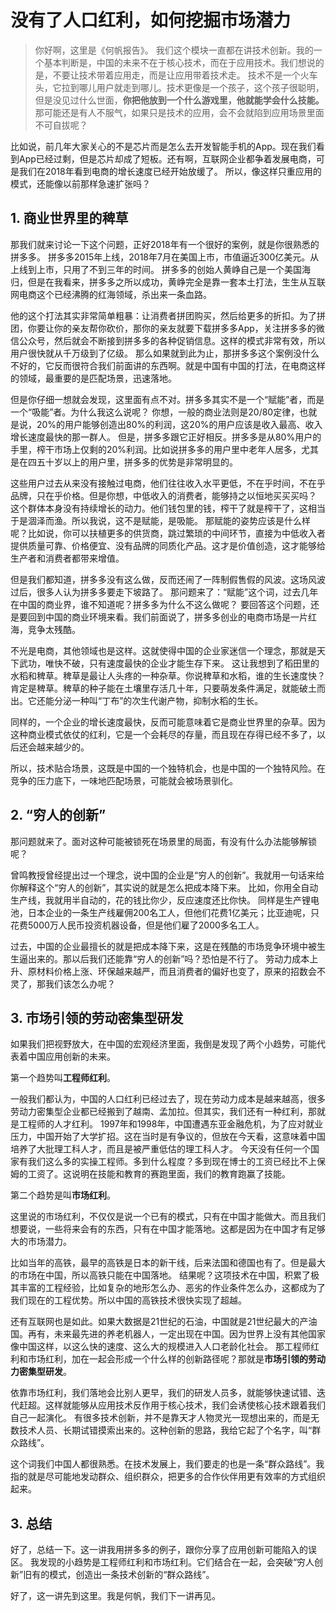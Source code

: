# 没有了人口红利，如何挖掘市场潜力

> 你好啊，这里是《何帆报告》。
> 我们这个模块一直都在讲技术创新。我的一个基本判断是，中国的未来不在于核心技术，而在于应用技术。我们想说的是，不要让技术带着应用走，而是让应用带着技术走。
技术不是一个火车头，它拉到哪儿用户就走到哪儿。技术更像是一个孩子，这个孩子很聪明，但是没见过什么世面，**你把他放到一个什么游戏里，他就能学会什么技能。**
那可能还是有人不服气，如果只是技术的应用，会不会就陷到应用场景里面不可自拔呢？

比如说，前几年大家关心的不是芯片而是怎么去开发智能手机的App。现在我们看到App已经过剩，但是芯片却成了短板。还有啊，互联网企业都争着发展电商，可是我们在2018年看到电商的增长速度已经开始放缓了。
所以，像这样只重应用的模式，还能像以前那样急速扩张吗？

## 1. 商业世界里的稗草

那我们就来讨论一下这个问题，正好2018年有一个很好的案例，就是你很熟悉的拼多多。
拼多多2015年上线，2018年7月在美国上市，市值逼近300亿美元。从上线到上市，只用了不到三年的时间。
拼多多的创始人黄峥自己是一个美国海归，但是在我看来，拼多多之所以成功，黄峥完全是靠一套本土打法，生生从互联网电商这个已经沸腾的红海领域，杀出来一条血路。

他的这个打法其实非常简单粗暴：让消费者拼团购买，然后给更多的折扣。为了拼团，你要让你的亲友帮你砍价，那你的亲友就要下载拼多多App，关注拼多多的微信公众号，然后就会不断接到拼多多的各种促销信息。这样的模式非常有效，所以用户很快就从千万级到了亿级。
那么如果就到此为止，那拼多多这个案例没什么不好的，它反而很符合我们前面讲的东西啊。就是中国有中国的打法，在电商这样的领域，最重要的是匹配场景，迅速落地。

但是你仔细一想就会发现，这里面有点不对。拼多多其实不是一个“赋能”者，而是一个“吸能”者。为什么我这么说呢？
你想，一般的商业法则是20/80定律，也就是说，20%的用户能够创造出80%的利润，这20%的用户应该是收入最高、收入增长速度最快的那一群人。
但是，拼多多跟它正好相反。拼多多是从80%用户的手里，榨干市场上仅剩的20%利润。比如说拼多多的用户里中老年人居多，尤其是在四五十岁以上的用户里，拼多多的优势是非常明显的。

这些用户过去从来没有接触过电商，他们往往收入水平更低，不在乎时间，不在乎品牌，只在乎价格。但是你想，中低收入的消费者，能够持之以恒地买买买吗？
这个群体本身没有持续增长的动力。他们钱包里的钱，榨干了就是榨干了，这相当于是涸泽而渔。所以我说，这不是赋能，是吸能。
那赋能的姿势应该是什么样呢？比如说，你可以扶植更多的供货商，跳过繁琐的中间环节，直接为中低收入者提供质量可靠、价格便宜、没有品牌的同质化产品。这才是价值创造，这才能够给生产者和消费者都带来增值。

但是我们都知道，拼多多没有这么做，反而还闹了一阵制假售假的风波。这场风波过后，很多人认为拼多多要走下坡路了。
那问题来了：“赋能”这个词，过去几年在中国的商业界，谁不知道呢？拼多多为什么不这么做呢？
要回答这个问题，还是要回到中国的商业环境来看。我们前面说了，拼多多创业的电商市场是一片红海，竞争太残酷。

不光是电商，其他领域也是这样。这就使得中国的企业家迷信一个理念，那就是天下武功，唯快不破，只有速度最快的企业才能生存下来。
这让我想到了稻田里的水稻和稗草。稗草是最让人头疼的一种杂草。你说稗草和水稻，谁的生长速度快？肯定是稗草。稗草的种子能在土壤里存活几十年，只要萌发条件满足，就能破土而出。它还能分泌一种叫“丁布”的次生代谢产物，抑制水稻的生长。

同样的，一个企业的增长速度最快，反而可能意味着它是商业世界里的杂草。因为这种商业模式依仗的红利，它是一个会耗尽的存量，而且现在存得已经不多了，以后还会越来越少的。

所以，技术贴合场景，这既是中国的一个独特机会，也是中国的一个独特风险。在竞争的压力底下，一味地匹配场景，可能就会被场景驯化。

## 2. “穷人的创新”

那问题就来了。面对这种可能被锁死在场景里的局面，有没有什么办法能够解锁呢？

曾鸣教授曾经提出过一个理念，说中国的企业是“穷人的创新”。我就用一句话来给你解释这个“穷人的创新”，其实说的就是怎么把成本降下来。
比如，你用全自动生产线，我就用半自动的，花的钱比你少，反应速度还比你快。
同样是生产锂电池，日本企业的一条生产线雇佣200名工人，但他们花费1亿美元；比亚迪呢，只花费5000万人民币投资机器设备，但是他们雇了2000多名工人。

过去，中国的企业最擅长的就是把成本降下来，这是在残酷的市场竞争环境中被生生逼出来的。那以后我们还能靠“穷人的创新”吗？恐怕是不行了。
劳动力成本上升、原材料价格上涨、环保越来越严，而且消费者的偏好也变了，原来的招数会不灵了，那我们该怎么办呢？

## 3. 市场引领的劳动密集型研发

如果我们把视野放大，在中国的宏观经济里面，我倒是发现了两个小趋势，可能代表着中国应用创新的未来。

第一个趋势叫**工程师红利**。

一般我们都认为，中国的人口红利已经过去了，现在劳动力成本是越来越高，很多劳动力密集型企业都已经搬到了越南、孟加拉。但其实，我们还有一种红利，那就是工程师的人才红利。
1997年和1998年，中国遭遇东亚金融危机，为了应对就业压力，中国开始了大学扩招。这在当时是有争议的，但放在今天看，这意味着中国培养了大批理工科人才，而且是被严重低估的理工科人才。
今天没有任何一个国家有我们这么多的实操工程师。多到什么程度？多到现在博士的工资已经比不上保姆的工资了。这说明在技能和教育的赛跑里面，我们的教育跑赢了技能。

第二个趋势是叫**市场红利**。

这里说的市场红利，不仅仅是说一个已有的模式，只有在中国才能做大。而且我们想要说，一些将来会有的东西，只有在中国才能落地。这都是因为在中国才有足够大的市场潜力。

比如当年的高铁，最早的高铁是日本的新干线，后来法国和德国也有了。但是最大的市场在中国，所以高铁只能在中国落地。
结果呢？这项技术在中国，积累了极其丰富的工程经验，比如复杂的地形怎么办、恶劣的作业条件怎么办，这都成为了我们现在的工程优势。所以中国的高铁技术很快实现了超越。

还有互联网也是如此。如果大数据是21世纪的石油，中国就是21世纪最大的产油国。再有，未来最先进的养老机器人，一定出现在中国。因为世界上没有其他国家像中国这样，以这么快的速度、这么大的规模进入人口老龄化社会。
那工程师红利和市场红利，加在一起会形成一个什么样的创新路径呢？那就是**市场引领的劳动力密集型研发**。

依靠市场红利，我们落地会比别人更早，我们的研发人员多，就能够快速试错、迭代赶超。这样就能够从应用技术反作用于核心技术，我们会诱使核心技术跟着我们自己一起演化。
有很多技术创新，并不是靠天才人物灵光一现想出来的，而是无数技术人员、长期试错摸索出来的。这种创新的思路，我给它起了个名字，叫“群众路线”。

这个词我们中国人都很熟悉。在技术发展上，我们要走的也是一条“群众路线”。我指的就是尽可能地发动群众、组织群众，把更多的合作伙伴用更有效率的方式组织起来。

## 3. 总结

好了，总结一下。这一讲我用拼多多的例子，跟你分享了应用创新可能陷入的误区。
我发现的小趋势是工程师红利和市场红利。它们结合在一起，会突破“穷人创新”旧有的模式，创造出一条技术创新的“群众路线”。

好了，这一讲先到这里。我是何帆，我们下一讲再见。